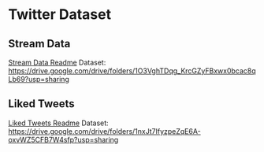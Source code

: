 # Twitter Dataset

## Stream Data
[Stream Data Readme](https://github.com/DanielDaCosta/twitter-dataset-socialmediahabits/blob/main/stream_data/README.md)
Dataset: https://drive.google.com/drive/folders/1O3VghTDqg_KrcGZyFBxwx0bcac8qLb69?usp=sharing

## Liked Tweets
[Liked Tweets Readme](https://github.com/DanielDaCosta/twitter-dataset-socialmediahabits/blob/main/liked_tweets/README.md)
Dataset: https://drive.google.com/drive/folders/1nxJt7IfyzpeZqE6A-oxvWZ5CFB7W4sfp?usp=sharing